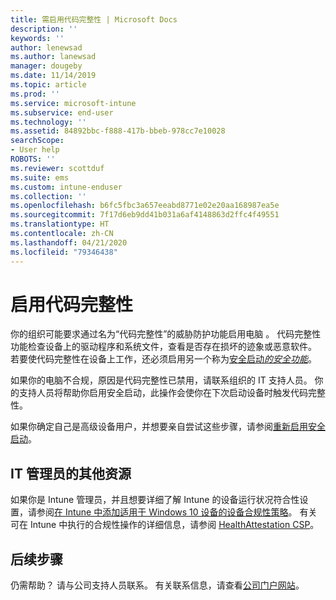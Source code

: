 ```yaml
---
title: 需启用代码完整性 | Microsoft Docs
description: ''
keywords: ''
author: lenewsad
ms.author: lanewsad
manager: dougeby
ms.date: 11/14/2019
ms.topic: article
ms.prod: ''
ms.service: microsoft-intune
ms.subservice: end-user
ms.technology: ''
ms.assetid: 84892bbc-f888-417b-bbeb-978cc7e10028
searchScope:
- User help
ROBOTS: ''
ms.reviewer: scottduf
ms.suite: ems
ms.custom: intune-enduser
ms.collection: ''
ms.openlocfilehash: b6fc5fbc3a657eeabd8771e02e20aa168987ea5e
ms.sourcegitcommit: 7f17d6eb9dd41b031a6af4148863d2ffc4f49551
ms.translationtype: HT
ms.contentlocale: zh-CN
ms.lasthandoff: 04/21/2020
ms.locfileid: "79346438"
---
```

# <a name="enable-code-integrity"></a>启用代码完整性

你的组织可能要求通过名为“代码完整性”的威胁防护功能启用电脑  。 代码完整性功能检查设备上的驱动程序和系统文件，查看是否存在损坏的迹象或恶意软件。 若要使代码完整性在设备上工作，还必须启用另一个称为[安全启动*的安全功能*](https://docs.microsoft.com/windows/security/information-protection/secure-the-windows-10-boot-process#secure-boot)。

如果你的电脑不合规，原因是代码完整性已禁用，请联系组织的 IT 支持人员。 你的支持人员将帮助你启用安全启动，此操作会使你在下次启动设备时触发代码完整性。 

如果你确定自己是高级设备用户，并想要亲自尝试这些步骤，请参阅[重新启用安全启动](https://docs.microsoft.com/windows-hardware/manufacture/desktop/disabling-secure-boot#re-enable-secure-boot)。

## <a name="additional-resources-for-it-administrators"></a>IT 管理员的其他资源

如果你是 Intune 管理员，并且想要详细了解 Intune 的设备运行状况符合性设置，请参阅[在 Intune 中添加适用于 Windows 10 设备的设备合规性策略](https://docs.microsoft.com/intune/protect/compliance-policy-create-windows)。 有关可在 Intune 中执行的合规性操作的详细信息，请参阅 [HealthAttestation CSP](https://docs.microsoft.com/windows/client-management/mdm/healthattestation-csp#step-8-take-appropriate-policy-action-based-on-evaluation-results)。  

## <a name="next-steps"></a>后续步骤

仍需帮助？ 请与公司支持人员联系。 有关联系信息，请查看[公司门户网站](https://go.microsoft.com/fwlink/?linkid=2010980)。
